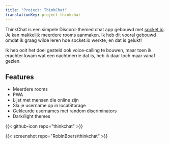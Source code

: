 ```yaml
---
title: "Project: ThinkChat"
translationKey: project-thinkchat
---
```


ThinkChat is een simpele Discord-themed chat app gebouwd met [socket.io](https://socket.io). Je kan makkelijk meerdere rooms aanmaken. Ik heb dit vooral gebouwd omdat ik graag wilde leren hoe socket.io werkte, en dat is gelukt!

Ik heb ooit het doel gesteld ook voice-calling te bouwen, maar toen ik erachter kwam wat een nachtmerrie dat is, heb ik daar toch maar vanaf gezien.

## Features

-   Meerdere rooms
-   PWA
-   Lijst met mensen die online zijn
-   Sla je username op in localStorage
-   Gekleurde usernames met random discriminators
-   Dark/light themes

<span hidden>Post information</span> {{< github-icon repo="thinkchat" >}}

{{< screenshot repo="RobinBoers/thinkchat" >}}

